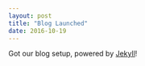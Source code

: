 ```yaml
---
layout: post
title: "Blog Launched"
date: 2016-10-19
---
```


Got our blog setup, powered by [Jekyll](http://jekyllrb.com)!
